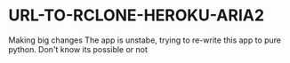 # URL-TO-RCLONE-HEROKU-ARIA2
Making big changes 
The app is unstabe, trying to re-write this app to  pure python.
Don't know its possible or not
